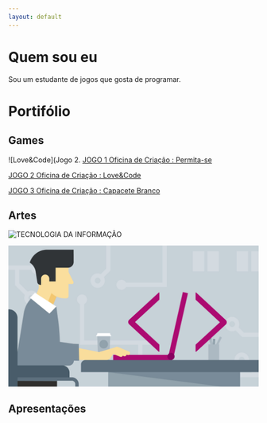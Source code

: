 ```yaml
---
layout: default
---
```

# Quem sou eu

Sou um estudante de jogos que gosta de programar.

# Portifólio

## Games
![Love&Code](Jogo 2.
[JOGO 1 Oficina de Criação : Permita-se](https://zevictor.github.io/Permita-se/)

[JOGO 2 Oficina de Criação : Love&Code](https://zevictor.github.io/Love&Code/)

[JOGO 3 Oficina de Criação : Capacete Branco](https://zevictor.github.io/CapWhite/)

## Artes

![TECNOLOGIA DA INFORMAÇÃO](http://piq.codeus.net/static/media/userpics/piq_131028_400x400.png)

![SONHOOOOO](Programming.jpg)
## Apresentações

